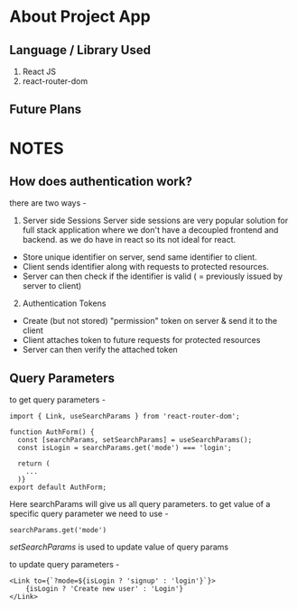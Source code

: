 # About Project App

## Language / Library Used

1. React JS
2. react-router-dom

## Future Plans

# NOTES

## How does authentication work?

there are two ways -

1. Server side Sessions
   Server side sessions are very popular solution for full stack application where we don't have a decoupled frontend and backend. as we do have in react so its not ideal for react.

- Store unique identifier on server, send same identifier to client.
- Client sends identifier along with requests to protected resources.
- Server can then check if the identifier is valid ( = previously issued by server to client)

2. Authentication Tokens

- Create (but not stored) "permission" token on server & send it to the client
- Client attaches token to future requests for protected resources
- Server can then verify the attached token

## Query Parameters

to get query parameters -

```
import { Link, useSearchParams } from 'react-router-dom';

function AuthForm() {
  const [searchParams, setSearchParams] = useSearchParams();
  const isLogin = searchParams.get('mode') === 'login';

  return (
    ...
  )}
export default AuthForm;

```

Here searchParams will give us all query parameters. to get value of a specific query parameter we need to use -

```
searchParams.get('mode')
```

_setSearchParams_ is used to update value of query params

to update query parameters -

```
<Link to={`?mode=${isLogin ? 'signup' : 'login'}`}>
    {isLogin ? 'Create new user' : 'Login'}
</Link>
```

